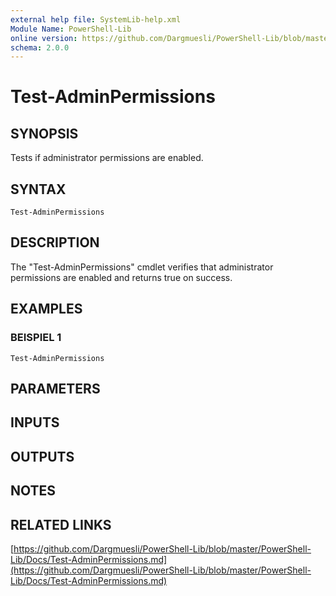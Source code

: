 ```yaml
---
external help file: SystemLib-help.xml
Module Name: PowerShell-Lib
online version: https://github.com/Dargmuesli/PowerShell-Lib/blob/master/PowerShell-Lib/Docs/Test-AdminPermissions.md
schema: 2.0.0
---
```


# Test-AdminPermissions

## SYNOPSIS
Tests if administrator permissions are enabled.

## SYNTAX

```
Test-AdminPermissions
```

## DESCRIPTION
The "Test-AdminPermissions" cmdlet verifies that administrator permissions are enabled and returns true on success.

## EXAMPLES

### BEISPIEL 1
```
Test-AdminPermissions
```

## PARAMETERS

## INPUTS

## OUTPUTS

## NOTES

## RELATED LINKS

[https://github.com/Dargmuesli/PowerShell-Lib/blob/master/PowerShell-Lib/Docs/Test-AdminPermissions.md](https://github.com/Dargmuesli/PowerShell-Lib/blob/master/PowerShell-Lib/Docs/Test-AdminPermissions.md)


